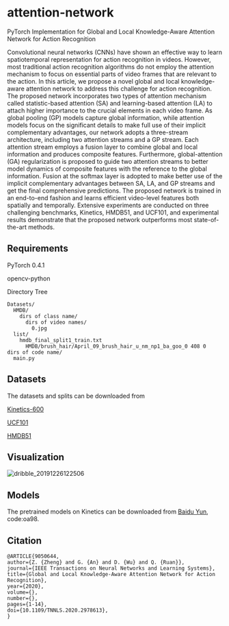 # attention-network
PyTorch Implementation for Global and Local Knowledge-Aware Attention Network for Action Recognition

Convolutional neural networks (CNNs) have shown an effective way to learn spatiotemporal representation for action recognition in videos. However, most traditional action recognition algorithms do not employ the attention mechanism to focus on essential parts of video frames that are relevant to
the action. In this article, we propose a novel global and local knowledge-aware attention network to address this challenge for action recognition. The proposed network incorporates two types of attention mechanism called statistic-based attention (SA) and learning-based attention (LA) to attach higher importance to the crucial elements in each video frame. As global pooling (GP) models capture global information, while attention models focus on the significant details to make full use of their implicit complementary advantages, our network adopts a three-stream architecture, including two attention streams and a GP stream. Each attention stream employs a fusion layer to combine global and local information and produces composite features. Furthermore, global-attention (GA) regularization is proposed to guide two attention streams to better model dynamics of composite features with the reference to the global information. Fusion at the softmax layer is adopted to make better use of the implicit complementary advantages between SA, LA,
and GP streams and get the final comprehensive predictions. The proposed network is trained in an end-to-end fashion and learns efficient video-level features both spatially and temporally. Extensive experiments are conducted on three challenging benchmarks, Kinetics, HMDB51, and UCF101, and experimental results demonstrate that the proposed network outperforms most state-of-the-art methods.



## Requirements

PyTorch 0.4.1

opencv-python

Directory Tree

```
Datasets/
  HMDB/
    dirs of class name/
      dirs of video names/
        0.jpg
  list/
    hmdb_final_split1_train.txt
      HMDB/brush_hair/April_09_brush_hair_u_nm_np1_ba_goo_0 408 0
dirs of code name/
  main.py
```



## Datasets

The datasets and splits can be downloaded from

[Kinetics-600](https://deepmind.com/research/open-source/open-source-datasets/kinetics/)

[UCF101](https://www.crcv.ucf.edu/data/UCF101.php)

[HMDB51](http://serre-lab.clps.brown.edu/resource/hmdb-a-large-human-motion-database/#Downloads)




## Visualization
![dribble_20191226122506](https://github.com/ZhenxingZheng/attention-network/blob/master/dribble_20191226122506.gif)




## Models
The pretrained models on Kinetics can be downloaded from [Baidu Yun](https://pan.baidu.com/s/1mUknQibh6Xs5MryI5qwqYQ), code:oa98.




## Citation

```
@ARTICLE{9050644,  
author={Z. {Zheng} and G. {An} and D. {Wu} and Q. {Ruan}}, 
journal={IEEE Transactions on Neural Networks and Learning Systems},   
title={Global and Local Knowledge-Aware Attention Network for Action Recognition},   
year={2020},  
volume={}, 
number={}, 
pages={1-14},
doi={10.1109/TNNLS.2020.2978613},
}
```


